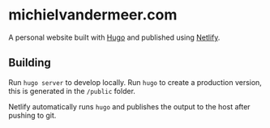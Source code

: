 # michielvandermeer.com

A personal website built with [Hugo](https://gohugo.io/) and published using [Netlify](https://www.netlify.com/).

## Building
Run `hugo server` to develop locally.
Run `hugo` to create a production version, this is generated in the `/public` folder.

Netlify automatically runs `hugo` and publishes the output to the host after pushing to git.
